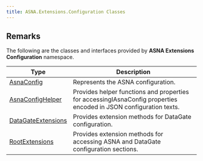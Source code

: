 ```yaml
---
title: ASNA.Extensions.Configuration Classes
---
```


## Remarks

The following are the classes and interfaces provided by **ASNA Extensions Configuration** namespace.


| Type | Description |
| --- | --- |
| [AsnaConfig](/reference/datagate/extensions-configuration/asna-config.html) | Represents the ASNA configuration. |
| [AsnaConfigHelper](/reference/datagate/extensions-configuration/asna-config-helper.html) | Provides helper functions and properties for accessingIAsnaConfig properties encoded in JSON configuration texts. |
| [DataGateExtensions](/reference/datagate/extensions-configuration/datagate-extensions.html) | Provides extension methods for DataGate configuration. |
| [RootExtensions](/reference/datagate/extensions-configuration/root-extensions.html) | Provides extension methods for accessing ASNA and DataGate configuration sections. |
